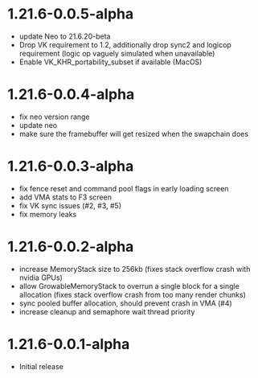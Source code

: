 # 1.21.6-0.0.5-alpha

- update Neo to 21.6.20-beta
- Drop VK requirement to 1.2, additionally drop sync2 and logicop requirement (logic op vaguely simulated when unavailable)
- Enable VK_KHR_portability_subset if available (MacOS)

# 1.21.6-0.0.4-alpha

- fix neo version range
- update neo
- make sure the framebuffer will get resized when the swapchain does

# 1.21.6-0.0.3-alpha

- fix fence reset and command pool flags in early loading screen
- add VMA stats to F3 screen
- fix VK sync issues (#2, #3, #5)
- fix memory leaks

# 1.21.6-0.0.2-alpha

- increase MemoryStack size to 256kb (fixes stack overflow crash with nvidia GPUs)
- allow GrowableMemoryStack to overrun a single block for a single allocation (fixes stack overflow crash from too many render chunks)
- sync pooled buffer allocation, should prevent crash in VMA (#4)
- increase cleanup and semaphore wait thread priority

# 1.21.6-0.0.1-alpha

- Initial release